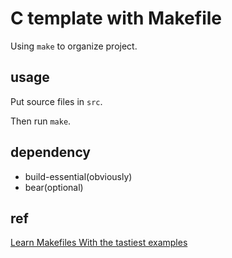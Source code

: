 # C template with Makefile

Using `make` to organize project.

## usage

Put source files in `src`.

Then run `make`.

## dependency

* build-essential(obviously)
* bear(optional)

## ref

[Learn Makefiles With the tastiest examples](https://makefiletutorial.com/#makefile-cookbook)
